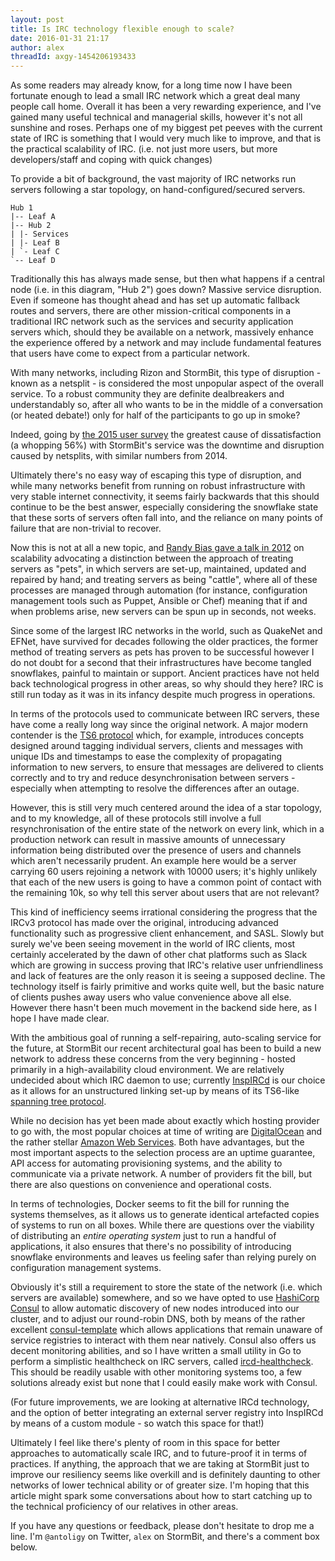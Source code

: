 ```yaml
---
layout: post
title: Is IRC technology flexible enough to scale?
date: 2016-01-31 21:17
author: alex
threadId: axgy-1454206193433
---
```


As some readers may already know, for a long time now I have been fortunate enough to lead a small IRC network which a great deal many people call home.  Overall it has been a very rewarding experience, and I've gained many useful technical and managerial skills, however it's not all sunshine and roses.  Perhaps one of my biggest pet peeves with the current state of IRC is something that I would very much like to improve, and that is the practical scalability of IRC. (i.e. not just more users, but more developers/staff and coping with quick changes)

To provide a bit of background, the vast majority of IRC networks run servers following a star topology, on hand-configured/secured servers.

    Hub 1
    |-- Leaf A
    |-- Hub 2
    | |- Services
    | |- Leaf B
    | `- Leaf C
    `-- Leaf D

Traditionally this has always made sense, but then what happens if a central node (i.e. in this diagram, "Hub 2") goes down?  Massive service disruption.  Even if someone has thought ahead and has set up automatic fallback routes and servers, there are other mission-critical components in a traditional IRC network such as the services and security application servers which, should they be available on a network, massively enhance the experience offered by a network and may include fundamental features that users have come to expect from a particular network.

With many networks, including Rizon and StormBit, this type of disruption - known as a netsplit - is considered the most unpopular aspect of the overall service.  To a robust community they are definite dealbreakers and understandably so, after all who wants to be in the middle of a conversation (or heated debate!) only for half of the participants to go up in smoke?

Indeed, going by [the 2015 user survey](http://stormbit.net/2016/01/17/year-of-the-monkey.html) the greatest cause of dissatisfaction (a whopping 56%) with StormBit's service was the downtime and disruption caused by netsplits, with similar numbers from 2014.

Ultimately there's no easy way of escaping this type of disruption, and while many networks benefit from running on robust infrastructure with very stable internet connectivity, it seems fairly backwards that this should continue to be the best answer, especially considering the snowflake state that these sorts of servers often fall into, and the reliance on many points of failure that are non-trivial to recover.

Now this is not at all a new topic, and [Randy Bias gave a talk in 2012](https://www.slideshare.net/randybias/architectures-for-open-and-scalable-clouds#20) on scalability advocating a distinction between the approach of treating servers as "pets", in which servers are set-up, maintained, updated and repaired by hand; and treating servers as being "cattle", where all of these processes are managed through automation (for instance, configuration management tools such as Puppet, Ansible or Chef) meaning that if and when problems arise, new servers can be spun up in seconds, not weeks.

Since some of the largest IRC networks in the world, such as QuakeNet and EFNet, have survived for decades following the older practices, the former method of treating servers as pets has proven to be successful however I do not doubt for a second that their infrastructures have become tangled snowflakes, painful to maintain or support.  Ancient practices have not held back technological progress in other areas, so why should they here?  IRC is still run today as it was in its infancy despite much progress in operations.

In terms of the protocols used to communicate between IRC servers, these have come a really long way since the original network.  A major modern contender is the [TS6 protocol](https://github.com/charybdis-ircd/charybdis/blob/master/doc/technical/ts6-protocol.txt) which, for example, introduces concepts designed around tagging individual servers, clients and messages with unique IDs and timestamps to ease the complexity of propagating information to new servers, to ensure that messages are delivered to clients correctly and to try and reduce desynchronisation between servers - especially when attempting to resolve the differences after an outage.

However, this is still very much centered around the idea of a star topology, and to my knowledge, all of these protocols still involve a full resynchronisation of the entire state of the network on every link, which in a production network can result in massive amounts of unnecessary information being distributed over the presence of users and channels which aren't necessarily prudent.  An example here would be a server carrying 60 users rejoining a network with 10000 users; it's highly unlikely that each of the new users is going to have a common point of contact with the remaining 10k, so why tell this server about users that are not relevant?

This kind of inefficiency seems irrational considering the progress that the IRCv3 protocol has made over the original, introducing advanced functionality such as progressive client enhancement, and SASL.  Slowly but surely we've been seeing movement in the world of IRC clients, most certainly accelerated by the dawn of other chat platforms such as Slack which are growing in success proving that IRC's relative user unfriendliness and lack of features are the only reason it is seeing a supposed decline.  The technology itself is fairly primitive and works quite well, but the basic nature of clients pushes away users who value convenience above all else.  However there hasn't been much movement in the backend side here, as I hope I have made clear.

With the ambitious goal of running a self-repairing, auto-scaling service for the future, at StormBit our recent architectural goal has been to build a new network to address these concerns from the very beginning - hosted primarily in a high-availability cloud environment.  We are relatively undecided about which IRC daemon to use; currently [InspIRCd](http://www.inspircd.org) is our choice as it allows for an unstructured linking set-up by means of its TS6-like [spanning tree protocol](http://www.inspircd.org/wiki/Modules/spanningtree/Protocol.html).

While no decision has yet been made about exactly which hosting provider to go with, the most popular choices at time of writing are [DigitalOcean](https://www.digitalocean.com/) and the rather stellar [Amazon Web Services](https://aws.amazon.com/).  Both have advantages, but the most important aspects to the selection process are an uptime guarantee, API access for automating provisioning systems, and the ability to communicate via a private network.  A number of providers fit the bill, but there are also questions on convenience and operational costs.

In terms of technologies, Docker seems to fit the bill for running the systems themselves, as it allows us to generate identical artefacted copies of systems to run on all boxes.  While there are questions over the viability of distributing an _entire operating system_ just to run a handful of applications, it also ensures that there's no possibility of introducing snowflake environments and leaves us feeling safer than relying purely on configuration management systems.  

Obviously it's still a requirement to store the state of the network (i.e. which servers are available) somewhere, and so we have opted to use [HashiCorp Consul](https://www.consul.io/) to allow automatic discovery of new nodes introduced into our cluster, and to adjust our round-robin DNS, both by means of the rather excellent [consul-template](https://github.com/hashicorp/consul-template) which allows applications that remain unaware of service registries to interact with them near natively.
Consul also offers us decent monitoring abilities, and so I have written a small utility in Go to perform a simplistic healthcheck on IRC servers, called [ircd-healthcheck](https://github.com/StormBit/ircd-healthcheck).  This should be readily usable with other monitoring systems too, a few solutions already exist but none that I could easily make work with Consul.

(For future improvements, we are looking at alternative IRCd technology, and the option of better integrating an external server registry into InspIRCd by means of a custom module - so watch this space for that!)

Ultimately I feel like there's plenty of room in this space for better approaches to automatically scale IRC, and to future-proof it in terms of practices.  If anything, the approach that we are taking at StormBit just to improve our resiliency seems like overkill and is definitely daunting to other networks of lower technical ability or of greater size.  I'm hoping that this article might spark some conversations about how to start catching up to the technical proficiency of our relatives in other areas.

If you have any questions or feedback, please don't hesitate to drop me a line.  I'm `@antoligy` on Twitter, `alex` on StormBit, and there's a comment box below.
